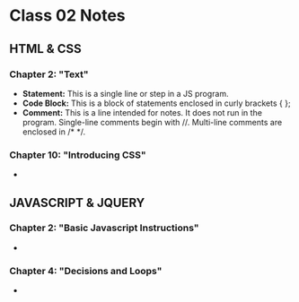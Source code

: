 # Class 02 Notes
## HTML & CSS
### Chapter 2: "Text"
- **Statement:** This is a single line or step in a JS program.
- **Code Block:** This is a block of statements enclosed in curly brackets { };
- **Comment:** This is a line intended for notes. It does not run in the program. Single-line comments begin with //. Multi-line comments are enclosed in /* */.

### Chapter 10: "Introducing CSS"
-

## JAVASCRIPT & JQUERY
### Chapter 2: "Basic Javascript Instructions"
-

### Chapter 4: "Decisions and Loops"
-
